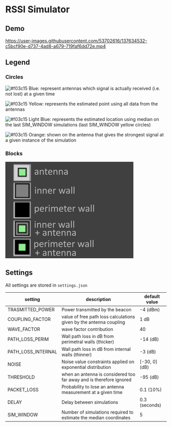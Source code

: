 # RSSI Simulator

## Demo

https://user-images.githubusercontent.com/53702616/137634532-c5bcf90e-d737-4ad8-a679-719faf6dd72e.mp4


## Legend

### Circles

![#f03c15](https://via.placeholder.com/15/1c20ff/000000?text=+) Blue: represent antennas which signal is actually received (i.e. not lost) at a given time

![#f03c15](https://via.placeholder.com/15/ffff00/000000?text=+) Yellow: represents the estimated point using all data from the antennas

![#f03c15](https://via.placeholder.com/15/78e8ff/000000?text=+) Light Blue: represents the estimated location using median on the last SIM_WINDOW simulations (last SIM_WINDOW yellow circles)

![#f03c15](https://via.placeholder.com/15/ff991c/000000?text=+) Orange: shown on the antenna that gives the strongest signal at a given instance of the simulation

### Blocks
<img src="legend.png " width="400">

## Settings

All settings are stored in ```settings.json```

| setting            | description                                                         | default value |
|--------------------|---------------------------------------------------------------------|---------------|
| TRASMITTED_POWER   | Power transmitted by the beacon                                     | -4 (dBm)      |
| COUPLING_FACTOR    | value of free path loss calculations given by the antenna coupling  | 1 dB          |
| WAVE_FACTOR        | wave factor contribution                                            | 40            |
| PATH_LOSS_PERIM    | Wall path loss in dB from perimetral walls (thicker)                | -14 (dB)      |
| PATH_LOSS_INTERNAL | Wall path loss in dB from internal walls (thinner)                  | -3 (dB)       |
| NOISE              | Noise value constraints applied on exponential distribution         | [-30, 0] (dB) |
| THRESHOLD          | when an antenna is considered too far away and is therefore ignored | -95 (dB)      |
| PACKET_LOSS        | Probability to lose an antenna measurement at a given time          | 0.1 (10%)     |
| DELAY              | Delay between simulations                                           | 0.3 (seconds) |
| SIM_WINDOW         | Number of simulations required to estimate the median coordinates   | 5             |
